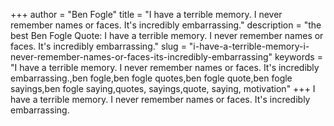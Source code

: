 +++
author = "Ben Fogle"
title = "I have a terrible memory. I never remember names or faces. It's incredibly embarrassing."
description = "the best Ben Fogle Quote: I have a terrible memory. I never remember names or faces. It's incredibly embarrassing."
slug = "i-have-a-terrible-memory-i-never-remember-names-or-faces-its-incredibly-embarrassing"
keywords = "I have a terrible memory. I never remember names or faces. It's incredibly embarrassing.,ben fogle,ben fogle quotes,ben fogle quote,ben fogle sayings,ben fogle saying,quotes, sayings,quote, saying, motivation"
+++
I have a terrible memory. I never remember names or faces. It's incredibly embarrassing.

